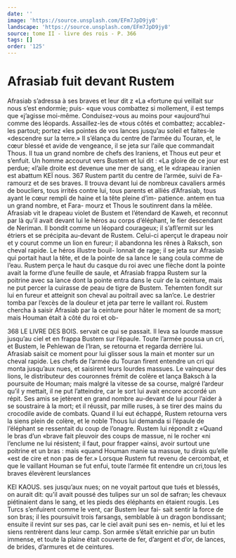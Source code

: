 ```yaml
---
date: ''
image: 'https://source.unsplash.com/EFm7JpD9jy8'
landscape: 'https://source.unsplash.com/EFm7JpD9jy8'
source: tome II - livre des rois - P. 366
tags: []
order: '125'
---
```


# Afrasiab fuit devant Rustem

Afrasiab s’adressa à ses braves et leur dit z «La «fortune qui veillait sur nous s’est endormie; puis- «que vous combattez si mollement, il est temps que «j’agisse moi-même. Conduisez-vous au moins pour «aujourd’hui comme des léopards. Assaillez-les de
«tous côtés et combattez; accablez-les partout; portez «les pointes de vos lances jusqu’au soleil et faites-le «descendre sur la terre.» Il s’élança du centre de
l’armée du Touran, et, le cœur blessé et avide de vengeance, il se jeta sur l’aile que commandait Thous.
Il tua un grand nombre de chefs des lraniens, et Thous eut peur et s’enfuit. Un homme accourut vers Bustem et lui dit : «La gloire de ce jour est perdue; «l’aile droite est devenue une mer de sang, et le «drapeau iranien est abattum
KEÏ nous. 367 Rustem partit du centre de l’armée, suivi de Fa-
ramourz et de ses braves. Il trouva devant lui de nombreux cavaliers armés de boucliers, tous irrités contre lui, tous parents et alliés d’Afrasiab, tous
ayant le cœur rempli de haine et la tête pleine d’im- patience. antem en tua un grand nombre, et Fara- mourz et Thous le soutinrent dans la mêlée. Afrasiab
vit le drapeau violet de Bustem et l’étendard de Kaweh, et reconnut par là qu’il avait devant lui le héros au corps d’éléphant, le fier descendant de Neriman. Il bondit comme un léopard courageux; il s’afl’ermit sur les étriers et se précipita au-devant de
Rustem. Celui-ci aperçut le drapeau noir et y courut comme un lion en fureur; il abandonna les rênes à Raksch, son cheval rapide. Le héros illustre bouil- lonnait de rage; il se jeta sur Afrasiab qui portait haut la tête, et de la pointe de sa lance le sang coula comme de l’eau. Rustem perça le haut du casque du
roi avec une flèche dont la pointe avait la forme d’une feuille de saule, et Afrasiab frappa Rustem
sur la poitrine avec sa lance dont la pointe entra dans le cuir de la ceinture, mais ne put percer la cuirasse de peau de tigre de Bustem. Tehemten fondit sur lui en fureur et atteignit son cheval au poitrail avec sa lan’ce. Le destrier tomba par l’excès de la douleur
et jeta par terre le vaillant roi. Rustem chercha à saisir Afrasiab par la ceinture pour hâter le moment de sa mort; mais Houman était à côté du roi et ob-

368 LE LIVRE DES BOIS.
servait ce qui se passait. Il leva sa lourde massue jusqu’au ciel et en frappa Bustem sur l’épaule. Toute
l’armée poussa un cri, et Bustem, le Pehlewan de
l’lran, se retourna et regarda derrière lui. Afrasiab
saisit ce moment pour lui glisser sous la main et monter sur un cheval rapide. Les chefs de l’armée du Touran firent entendre un cri qui monta jusqu’aux nues, et saisirent leurs lourdes massues. Le vainqueur des lions, le distributeur des couronnes frémit de colère et lança Baksch à la poursuite de Houman;
mais malgré la vitesse de sa course, malgré l’ardeur
qu’il y mettait, il ne put l’atteindre, car le sort lui
avait encore accordé un répit. Ses amis se jetèrent
en grand nombre au-devant de lui pour l’aider à se soustraire à la mort; et il réussit, par mille ruses,
à se tirer des mains du crocodile avide de combats. Quand il lui eut échappé, Rustem retourna vers la siens plein de colère, et le noble Thous lui demanda si l’épaule de l’éléphant se ressentait du coup de
l’onagre. Rustem lui répondit z «Quand le bras d’un
«brave fait pleuvoir des coups de massue, ni le rocher «ni l’enclume ne lui résistent; il faut, pour frapper «ainsi, avoir surtout une poitrine et un bras : mais «quand Houman manie sa massue, tu dirais qu’elle «est de cire et non pas de fer.»
Lorsque Rustem fut revenu de cercombat, et que le vaillant Houman se fut enfui, toute l’armée fit
entendre un cri,tous les braves élevèrent leurslances

KEl KAOUS. ses jusqu’aux nues; on ne voyait partout que tués et
blessés, on aurait dit: qu’il avait poussé des tulipes
sur un sol de safran; les chevaux piétinaient dans le sang, et les pieds des éléphants en étaient rougis. Les
Turcs s’enfuirent comme le vent, car Bustem leur fai- sait sentir la force de son bras; il les poursuivit trois farsangs, semblable à un dragon bondissant; ensuite il revint sur ses pas, car le ciel avait puni ses en- nemis, et lui et les siens rentrèrent dans leur camp. Son armée s’était enrichie par un butin immense, et
toute la plaine était couverte de fer, d’argent et d’or, de lances, de brides, d’armures et de ceintures.
